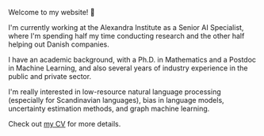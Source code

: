 Welcome to my website! 👋

I'm currently working at the Alexandra Institute as a Senior AI Specialist, where I'm
spending half my time conducting research and the other half helping out Danish
companies.

I have an academic background, with a Ph.D. in Mathematics and a Postdoc in Machine
Learning, and also several years of industry experience in the public and private
sector.

I'm really interested in low-resource natural language processing (especially for
Scandinavian languages), bias in language models, uncertainty estimation methods, and
graph machine learning.

Check out [my CV](/cv.pdf) for more details.
